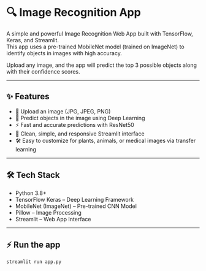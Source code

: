 
# 🔍 Image Recognition App

A simple and powerful Image Recognition Web App built with TensorFlow, Keras, and Streamlit.  
This app uses a pre-trained MobileNet model (trained on ImageNet) to identify objects in images with high accuracy.  

Upload any image, and the app will predict the top 3 possible objects along with their confidence scores.

---


## ✨ Features
- 📂 Upload an image (JPG, JPEG, PNG)
- 🔮 Predict objects in the image using Deep Learning
- ⚡ Fast and accurate predictions with ResNet50
- 🎨 Clean, simple, and responsive Streamlit interface
- 🛠️ Easy to customize for plants, animals, or medical images via transfer learning

---

## 🛠️ Tech Stack
- Python 3.8+
- TensorFlow  Keras – Deep Learning Framework
- MobileNet (ImageNet) – Pre-trained CNN Model
- Pillow – Image Processing
- Streamlit – Web App Interface

---

## ⚡ Run the app

```bash
streamlit run app.py


